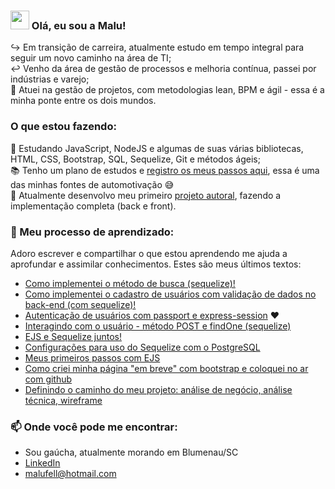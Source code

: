 ### <img src="https://media.giphy.com/media/hvRJCLFzcasrR4ia7z/giphy.gif" width="30px"> Olá, eu sou a Malu! 

:arrow_right_hook: Em transição de carreira, atualmente estudo em tempo integral para seguir um novo caminho na área de TI; <br>
:leftwards_arrow_with_hook: Venho da área de gestão de processos e melhoria contínua, passei por indústrias e varejo; <br>
:twisted_rightwards_arrows: Atuei na gestão de projetos, com metodologias lean, BPM e ágil - essa é a minha ponte entre os dois mundos. <br>

### O que estou fazendo:
:seedling: Estudando JavaScript, NodeJS e algumas de suas várias bibliotecas, HTML, CSS, Bootstrap, SQL, Sequelize, Git e métodos ágeis;<br>
:books: Tenho um plano de estudos e [registro os meus passos aqui](https://github.com/malufell/malufell/blob/main/meu-log.md), essa é uma das minhas fontes de automotivação :sweat_smile: <br>
:muscle: Atualmente desenvolvo meu primeiro [projeto autoral](https://github.com/malufell/meu-caderno-de-receitas), fazendo a implementação completa (back e front).

### :pencil: Meu processo de aprendizado:

Adoro escrever e compartilhar o que estou aprendendo me ajuda a aprofundar e assimilar conhecimentos. Estes são meus últimos textos:

- [Como implementei o método de busca (sequelize)!](https://github.com/malufell/meu-caderno-de-receitas/wiki/9.-Implementando-o-m%C3%A9todo-de-busca) 
- [Como implementei o cadastro de usuários com validação de dados no back-end (com sequelize)!](https://github.com/malufell/meu-caderno-de-receitas/wiki/8.-Cadastro-de-usu%C3%A1rios-com-valida%C3%A7%C3%A3o-de-dados-no-back-end)
- [Autenticação de usuários com passport e express-session](https://github.com/malufell/autenticacao-com-passport-express-session) :heart: 
- [Interagindo com o usuário - método POST e findOne (sequelize)](https://github.com/malufell/meu-caderno-de-receitas/wiki/6.-Interagindo-com-o-usu%C3%A1rio,-POST-e-findOne)
- [EJS e Sequelize juntos!](https://github.com/malufell/meu-caderno-de-receitas/wiki/5.-EJS-e-Sequelize-juntos)
- [Configurações para uso do Sequelize com o PostgreSQL](https://github.com/malufell/meu-caderno-de-receitas/wiki/4.-Sequelize-com-PostgreSQL)
- [Meus primeiros passos com EJS](https://github.com/malufell/meu-caderno-de-receitas/wiki/3.-Primeiros-passos-com-EJS)
- [Como criei minha página "em breve" com bootstrap e coloquei no ar com github](https://github.com/malufell/meu-caderno-de-receitas/wiki/2.-Cria%C3%A7%C3%A3o-da-p%C3%A1gina-tempor%C3%A1ria-%22em-breve%22)
- [Definindo o caminho do meu projeto: análise de negócio, análise técnica, wireframe](https://github.com/malufell/meu-caderno-de-receitas/wiki/1.-Definindo-o-caminho)


### 📫 Onde você pode me encontrar:

- Sou gaúcha, atualmente morando em Blumenau/SC <br>
- [LinkedIn](https://www.linkedin.com/in/mariafell/) <br>
- malufell@hotmail.com <br>

